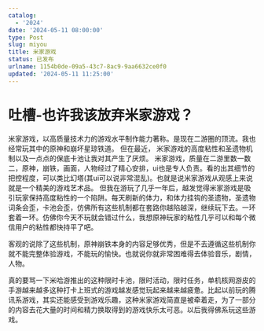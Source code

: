 ```yaml
---
catalog:
  - '2024'
date: '2024-05-11 08:00:00'
type: Post
slug: miyou
title: 米家游戏
status: 已发布
urlname: 1154b0de-09a5-43c7-8ac9-9aa6632ce0f0
updated: '2024-05-11 11:25:00'
---
```


# **吐槽-也许我该放弃米家游戏？**



米家游戏，以高质量技术力的游戏水平制作能力著称。是现在二游圈的顶流。我也经常玩其中的原神和崩坏星琼铁道。
但在最近，
米家游戏的高度粘性和圣遗物机制以及一点点的保底卡池让我对其产生了厌烦。
米家游戏，质量在二游里数一数二，原神，崩铁，画面，人物经过了精心安排，ui也是专人负责。看的出其细节的把控程度，可以类比幻塔(其ui可以说非常混乱)。也就是说米家游戏从观感上来说就是一个精美的游戏艺术品。
但我在游玩了几乎一年后，越发觉得米家游戏是吸引玩家保持高度粘性的一个陷阱。每天刷新的体力，和体力挂钩的圣遗物，圣遗物词条会歪，卡池会歪，仿佛所有这些机制都在套路你越陷越深，继续玩下去。一环套着一环。仿佛你今天不玩就会错过什么，我想原神玩家的粘性几乎可以和每个微信用户的粘性都快持平了吧。


客观的说除了这些机制，原神崩铁本身的内容足够优秀，但是不去遵循这些机制你就不能完整体验游戏，不能玩的愉快。也就说你就非常困难得去体验音乐，剧情，人物。


真的要骂一下米哈游推出的这种限时卡池，限时活动，限时任务，单机核网游皮的手游越来越多这种打卡上班式的游戏越发感觉玩起来越来越疲惫。比起以前玩的腾讯系游戏，其实还能感受到游戏乐趣，这种米家游戏简直是被牵着走，为了一部分的内容去花大量的时间和精力换取得到的游戏快乐太可恶。以后我得佛系玩这些游戏。

